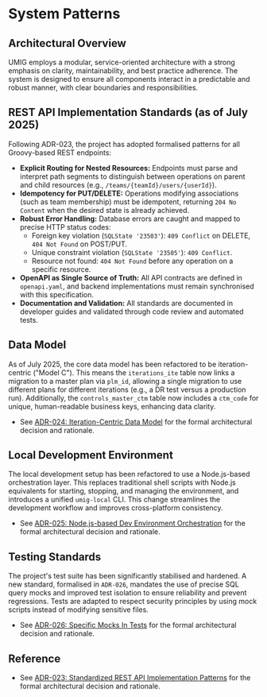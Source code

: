 # System Patterns

## Architectural Overview

UMIG employs a modular, service-oriented architecture with a strong emphasis on clarity, maintainability, and best practice adherence. The system is designed to ensure all components interact in a predictable and robust manner, with clear boundaries and responsibilities.

## REST API Implementation Standards (as of July 2025)

Following ADR-023, the project has adopted formalised patterns for all Groovy-based REST endpoints:

- **Explicit Routing for Nested Resources:** Endpoints must parse and interpret path segments to distinguish between operations on parent and child resources (e.g., `/teams/{teamId}/users/{userId}`).
- **Idempotency for PUT/DELETE:** Operations modifying associations (such as team membership) must be idempotent, returning `204 No Content` when the desired state is already achieved.
- **Robust Error Handling:** Database errors are caught and mapped to precise HTTP status codes:
  - Foreign key violation (`SQLState '23503'`): `409 Conflict` on DELETE, `404 Not Found` on POST/PUT.
  - Unique constraint violation (`SQLState '23505'`): `409 Conflict`.
  - Resource not found: `404 Not Found` before any operation on a specific resource.
- **OpenAPI as Single Source of Truth:** All API contracts are defined in `openapi.yaml`, and backend implementations must remain synchronised with this specification.
- **Documentation and Validation:** All standards are documented in developer guides and validated through code review and automated tests.

## Data Model

As of July 2025, the core data model has been refactored to be iteration-centric ("Model C"). This means the `iterations_ite` table now links a migration to a master plan via `plm_id`, allowing a single migration to use different plans for different iterations (e.g., a DR test versus a production run). Additionally, the `controls_master_ctm` table now includes a `ctm_code` for unique, human-readable business keys, enhancing data clarity.
- See [ADR-024: Iteration-Centric Data Model](../docs/adr/ADR-024-iteration-centric-data-model.md) for the formal architectural decision and rationale.

## Local Development Environment

The local development setup has been refactored to use a Node.js-based orchestration layer. This replaces traditional shell scripts with Node.js equivalents for starting, stopping, and managing the environment, and introduces a unified `umig-local` CLI. This change streamlines the development workflow and improves cross-platform consistency.
- See [ADR-025: Node.js-based Dev Environment Orchestration](../docs/adr/ADR-025-NodeJS-based-Dev-Environment-Orchestration.md) for the formal architectural decision and rationale.

## Testing Standards

The project's test suite has been significantly stabilised and hardened. A new standard, formalised in `ADR-026`, mandates the use of precise SQL query mocks and improved test isolation to ensure reliability and prevent regressions. Tests are adapted to respect security principles by using mock scripts instead of modifying sensitive files.
- See [ADR-026: Specific Mocks In Tests](../docs/adr/ADR-026-Specific-Mocks-In-Tests.md) for the formal architectural decision and rationale.

## Reference

- See [ADR-023: Standardized REST API Implementation Patterns](../docs/adr/ADR-023-Standardized-Rest-Api-Patterns.md) for the formal architectural decision and rationale.
